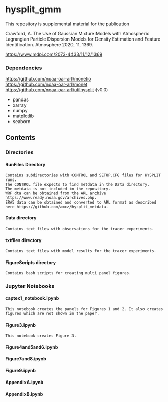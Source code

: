 # hysplit_gmm
This repository is supplemental material for the publication 

Crawford, A. The Use of Gaussian Mixture Models with Atmospheric Lagrangian Particle Dispersion Models for Density Estimation and Feature Identification. Atmosphere 2020, 11, 1369.

https://www.mdpi.com/2073-4433/11/12/1369

### Dependencies
https://github.com/noaa-oar-arl/monetio  
https://github.com/noaa-oar-arl/monet  
https://github.com/noaa-oar-arl/utilhysplit (v0.0) 

- pandas
- xarray
- numpy
- matplotlib
- seaborn


## Contents
### Directories
#### RunFiles Directory
    Contains subdirectories with CONTROL and SETUP.CFG files for HYSPLIT runs.  
    The CONTROL file expects to find metdata in the Data directory.  
    The metdata is not included in the repository.  
    WRF dta can be obtained from the ARL archive https://www.ready.noaa.gov/archives.php.
    ERA5 data can be obtained and converted to ARL format as described here https://github.com/amcz/hysplit_metdata.

#### Data directory
    Contains text files with observations for the tracer experiments.  

#### txtfiles directory
    Contains text files with model results for the tracer experiments.

#### FigureScripts directory
    Contains bash scripts for creating multi panel figures.

### Jupyter Notebooks

#### captex1_notebook.ipynb
    This notebook creates the panels for Figures 1 and 2. It also creates figures which are not shown in the paper.
#### Figure3.ipynb  
    This notebook creates Figure 3.
#### Figure4and5and6.ipynb
#### Figure7and8.ipynb
#### Figure9.ipynb
#### AppendixA.ipynb
#### AppendixB.ipynb
